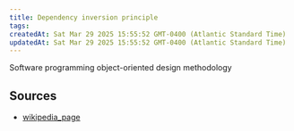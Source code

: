 ```yaml
---
title: Dependency inversion principle
tags: 
createdAt: Sat Mar 29 2025 15:55:52 GMT-0400 (Atlantic Standard Time)
updatedAt: Sat Mar 29 2025 15:55:52 GMT-0400 (Atlantic Standard Time)
---
```



Software programming object-oriented design methodology



## Sources
- [wikipedia_page](https://en.wikipedia.org/wiki/Dependency_inversion_principle)
